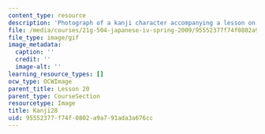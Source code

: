 ```yaml
---
content_type: resource
description: 'Photograph of a kanji character accompanying a lesson on Japanese. '
file: /media/courses/21g-504-japanese-iv-spring-2009/95552377f74f0802a9a791ada3a676cc_Kanji28.gif
file_type: image/gif
image_metadata:
  caption: ''
  credit: ''
  image-alt: ''
learning_resource_types: []
ocw_type: OCWImage
parent_title: Lesson 20
parent_type: CourseSection
resourcetype: Image
title: Kanji28
uid: 95552377-f74f-0802-a9a7-91ada3a676cc
---
```

